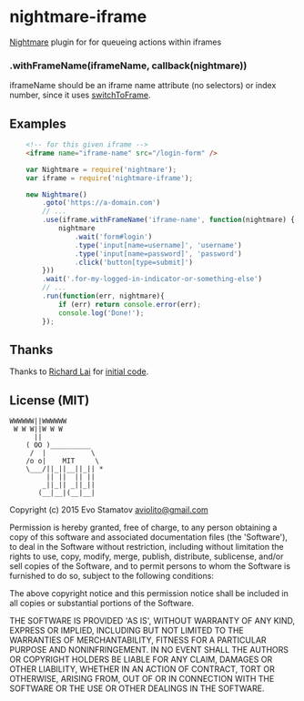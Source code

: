 # nightmare-iframe

[Nightmare](https://github.com/segmentio/nightmare) plugin for for queueing actions within iframes

### .withFrameName(iframeName, callback(nightmare))

iframeName should be an iframe name attribute (no selectors) or index number, since it uses [switchToFrame](http://phantomjs.org/api/webpage/method/switch-to-frame.html).

## Examples

```html
	<!-- for this given iframe -->
	<iframe name="iframe-name" src="/login-form" />
```

```js
	var Nightmare = require('nightmare');
	var iframe = require('nightmare-iframe');

	new Nightmare()
		.goto('https://a-domain.com')
		// ...
		.use(iframe.withFrameName('iframe-name', function(nightmare) {
			nightmare
				.wait('form#login')
				.type('input[name=username]', 'username')
				.type('input[name=password]', 'password')
				.click('button[type=submit]')
		}))
		.wait('.for-my-logged-in-indicator-or-something-else')
		// ...
		.run(function(err, nightmare){
			if (err) return console.error(err);
			console.log('Done!');
		});
```

## Thanks

Thanks to [Richard Lai](https://github.com/rclai) for [initial code](https://github.com/segmentio/nightmare/issues/203).

## License (MIT)

```
WWWWWW||WWWWWW
 W W W||W W W
      ||
    ( OO )__________
     /  |           \
    /o o|    MIT     \
    \___/||_||__||_|| *
         || ||  || ||
        _||_|| _||_||
       (__|__|(__|__|
```

Copyright (c) 2015 Evo Stamatov <aviolito@gmail.com>

Permission is hereby granted, free of charge, to any person obtaining a copy of this software and associated documentation files (the 'Software'), to deal in the Software without restriction, including without limitation the rights to use, copy, modify, merge, publish, distribute, sublicense, and/or sell copies of the Software, and to permit persons to whom the Software is furnished to do so, subject to the following conditions:

The above copyright notice and this permission notice shall be included in all copies or substantial portions of the Software.

THE SOFTWARE IS PROVIDED 'AS IS', WITHOUT WARRANTY OF ANY KIND, EXPRESS OR IMPLIED, INCLUDING BUT NOT LIMITED TO THE WARRANTIES OF MERCHANTABILITY, FITNESS FOR A PARTICULAR PURPOSE AND NONINFRINGEMENT. IN NO EVENT SHALL THE AUTHORS OR COPYRIGHT HOLDERS BE LIABLE FOR ANY CLAIM, DAMAGES OR OTHER LIABILITY, WHETHER IN AN ACTION OF CONTRACT, TORT OR OTHERWISE, ARISING FROM, OUT OF OR IN CONNECTION WITH THE SOFTWARE OR THE USE OR OTHER DEALINGS IN THE SOFTWARE.
